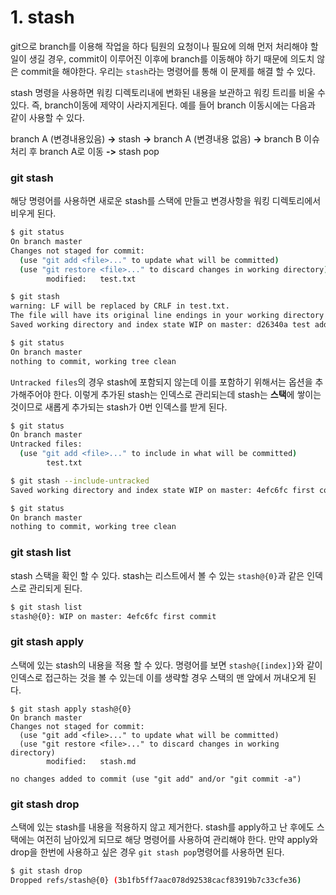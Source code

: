 # 1. stash

git으로 branch를 이용해 작업을 하다 팀원의 요청이나 필요에 의해 먼저 처리해야 할 일이 생길 경우, commit이 이루어진 이후에 branch를 이동해야 하기 때문에 의도치 않은 commit을 해야한다. 우리는 `stash`라는 명령어를 통해 이 문제를 해결 할 수 있다.

stash 명령을 사용하면 워킹 디렉토리내에 변화된 내용을 보관하고 워킹 트리를 비울 수 있다. 즉, branch이동에 제약이 사라지게된다. 예를 들어 branch 이동시에는 다음과 같이 사용할 수 있다. 

branch A (변경내용있음) **->** stash **->** branch A (변경내용 없음) **->** branch B 이슈 처리 후 branch A로 이동 **->** stash pop



### git stash

해당 명령어를 사용하면 새로운 stash를 스택에 만들고 변경사항을 워킹 디렉토리에서 비우게 된다.

```bash
$ git status
On branch master
Changes not staged for commit:
  (use "git add <file>..." to update what will be committed)
  (use "git restore <file>..." to discard changes in working directory)
        modified:   test.txt

$ git stash
warning: LF will be replaced by CRLF in test.txt.
The file will have its original line endings in your working directory
Saved working directory and index state WIP on master: d26340a test added

$ git status
On branch master
nothing to commit, working tree clean
```



`Untracked files`의 경우 stash에 포함되지 않는데 이를 포함하기 위해서는 옵션을 추가해주어야 한다. 이렇게 추가된 stash는 인덱스로 관리되는데 stash는 **스택**에 쌓이는 것이므로 새롭게 추가되는 stash가 0번 인덱스를 받게 된다.

```bash
$ git status
On branch master
Untracked files:
  (use "git add <file>..." to include in what will be committed)
        test.txt

$ git stash --include-untracked
Saved working directory and index state WIP on master: 4efc6fc first commit

$ git status
On branch master
nothing to commit, working tree clean
```



### git stash list

stash 스택을 확인 할 수 있다. stash는 리스트에서 볼 수 있는 `stash@{0}`과 같은 인덱스로 관리되게 된다.

```bash
$ git stash list
stash@{0}: WIP on master: 4efc6fc first commit
```



### git stash apply

스택에 있는 stash의 내용을 적용 할 수 있다. 명령어를 보면 `stash@{[index]}`와 같이 인덱스로 접근하는 것을 볼 수 있는데 이를 생략할 경우 스택의 맨 앞에서 꺼내오게 된다.

```
$ git stash apply stash@{0}
On branch master
Changes not staged for commit:
  (use "git add <file>..." to update what will be committed)
  (use "git restore <file>..." to discard changes in working directory)
        modified:   stash.md

no changes added to commit (use "git add" and/or "git commit -a")
```



### git stash drop

스택에 있는 stash를 내용을 적용하지 않고 제거한다. stash를 apply하고 난 후에도 스택에는 여전히 남아있게 되므로 해당 명령어를 사용하여 관리해야 한다. 만약 apply와 drop을 한번에 사용하고 싶은 경우 `git stash pop`명령어를 사용하면 된다.

```bash
$ git stash drop
Dropped refs/stash@{0} (3b1fb5ff7aac078d92538cacf83919b7c33cfe36)
```

